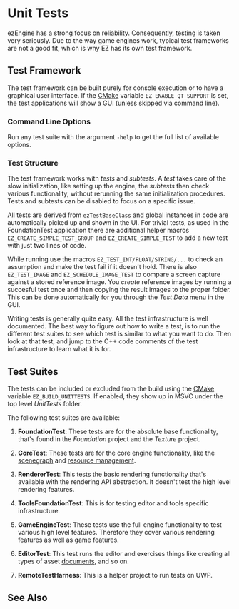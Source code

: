 # Unit Tests

ezEngine has a strong focus on reliability. Consequently, testing is taken very seriously. Due to the way game engines work, typical test frameworks are not a good fit, which is why EZ has its own test framework.

## Test Framework

The test framework can be built purely for console execution or to have a graphical user interface. If the [CMake](../build/cmake-config.md) variable `EZ_ENABLE_QT_SUPPORT` is set, the test applications will show a GUI (unless skipped via command line).

### Command Line Options

Run any test suite with the argument `-help` to get the full list of available options.

### Test Structure

The test framework works with *tests* and *subtests*. A *test* takes care of the slow initialization, like setting up the engine, the *subtests* then check various functionality, without rerunning the same initialization procedures. Tests and subtests can be disabled to focus on a specific issue.

All tests are derived from `ezTestBaseClass` and global instances in code are automatically picked up and shown in the UI. For trivial tests, as used in the FoundationTest application there are additional helper macros `EZ_CREATE_SIMPLE_TEST_GROUP` and `EZ_CREATE_SIMPLE_TEST` to add a new test with just two lines of code.

While running use the macros `EZ_TEST_INT/FLOAT/STRING/...` to check an assumption and make the test fail if it doesn't hold. There is also `EZ_TEST_IMAGE` and `EZ_SCHEDULE_IMAGE_TEST` to compare a screen capture against a stored reference image. You *create* reference images by running a succesful test once and then copying the result images to the proper folder. This can be done automatically for you through the *Test Data* menu in the GUI.

Writing tests is generally quite easy. All the test infrastructure is well documented. The best way to figure out how to write a test, is to run the different test suites to see which test is similar to what you want to do. Then look at that test, and jump to the C++ code comments of the test infrastructure to learn what it is for.

## Test Suites

The tests can be included or excluded from the build using the [CMake](../build/cmake-config.md) variable `EZ_BUILD_UNITTESTS`. If enabled, they show up in MSVC under the top level *UnitTests* folder.

The following test suites are available:

1. **FoundationTest**: These tests are for the absolute base functionality, that's found in the *Foundation* project and the *Texture* project.

2. **CoreTest**: These tests are for the core engine functionality, like the [scenegraph](../runtime/world/world-overview.md) and [resource management](../runtime/resource-management.md).

3. **RendererTest**: This tests the basic rendering functionality that's available with the rendering API abstraction. It doesn't test the high level rendering features.

4. **ToolsFoundationTest**: This is for testing editor and tools specific infrastructure.

5. **GameEngineTest**: These tests use the full engine functionality to test various high level features. Therefore they cover various rendering features as well as game features.

6. **EditorTest**: This test runs the editor and exercises things like creating all types of asset [documents](../editor/editor-documents.md), and so on.

7. **RemoteTestHarness**: This is a helper project to run tests on UWP. 

## See Also


